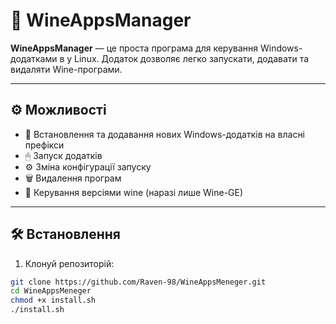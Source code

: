 # 🍷 WineAppsManager

**WineAppsManager** — це проста програма для керування Windows-додатками в у Linux. Додаток дозволяє легко запускати, додавати та видаляти Wine-програми.

---

## ⚙️ Можливості

- 📂  Встановлення та додавання нових Windows-додатків на власні префікси
- 🖱 Запуск додатків
- ⚙️ Зміна конфігурації запуску
- 🗑 Видалення програм
- 🍷 Керування версіями wine (наразі лише Wine-GE)

---

## 🛠 Встановлення

1. Клонуй репозиторій:

```bash
git clone https://github.com/Raven-98/WineAppsMeneger.git
cd WineAppsMeneger
chmod +x install.sh
./install.sh
```
